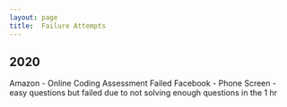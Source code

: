 ```yaml
---
layout: page
title:  Failure Attempts
---
```


2020
------

Amazon - Online Coding Assessment Failed
Facebook - Phone Screen - easy questions but failed due to not solving enough questions in the 1 hr
